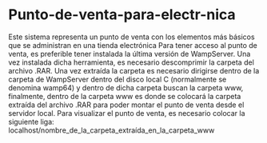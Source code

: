 # Punto-de-venta-para-electr-nica
Este sistema representa un punto de venta con los elementos más básicos que se administran en una tienda electrónica
Para tener acceso al punto de venta, es preferible tener instalada la última versión de WampServer. Una vez instalada dicha herramienta, es necesario descomprimir la
carpeta del archivo .RAR. Una vez extraída la carpeta es necesario dirigirse dentro de la carpeta de WampServer dentro del disco local C (normalmente se denomina wamp64)
y dentro de dicha carpeta buscan la carpeta www, finalmente, dentro de la carpeta www es donde se colocará la carpeta extraída del archivo .RAR para poder montar el
punto de venta desde el servidor local. Para visualizar el punto de venta, es necesario colocar la siguiente liga: localhost/nombre_de_la_carpeta_extraída_en_la_carpeta_www
